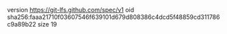 
version https://git-lfs.github.com/spec/v1
oid sha256:faaa21710f03607546f639101d679d808386c4dcd5f48859cd311786c9a89b22
size 19
